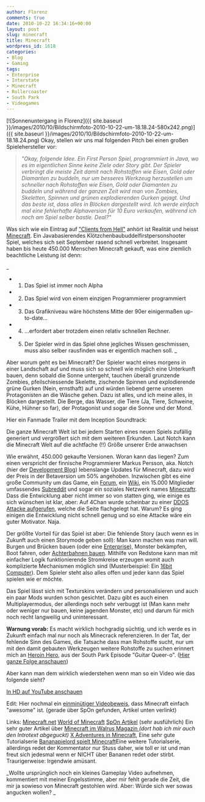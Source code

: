 ```yaml
---
author: Florenz
comments: true
date: 2010-10-22 16:34:16+00:00
layout: post
slug: minecraft
title: Minecraft
wordpress_id: 1618
categories:
- Blog
- Gaming
tags:
- Enterprise
- Interstate
- Minecraft
- Rollercoaster
- South Park
- Videogames
---
```


[![Sonnenuntergang in Florenz]({{ site.baseurl }}/images/2010/10/Bildschirmfoto-2010-10-22-um-18.18.24-580x242.png)]({{ site.baseurl }}/images/2010/10/Bildschirmfoto-2010-10-22-um-18.18.24.png)
Okay, stellen wir uns mal folgenden Pitch bei einen großen Spielehersteller vor:





> _"Okay, folgende Idee. Ein First Person Spiel, programmiert in Java, wo es im eigentlichen Sinne keine Ziele oder Story gibt. Der Spieler verbringt die meiste Zeit damit nach Rohstoffen wie Eisen, Gold oder Diamanten zu buddeln, nur um besseres Werkzeug herzustellen um schneller nach Rohstoffen wie Eisen, Gold oder Diamanten zu buddeln und während der ganzen Zeit wird man von Zombies, Skeletten, Spinnen und grünen explodierenden Gurken gejagt. Und das beste ist, dass alles in Blöcken dargestellt wird. Ich werde einfach mal eine fehlerhafte Alphaversion für 10 Euro verkaufen, während ich noch am Spiel selber bastle. Deal?"_





Was sich wie ein Eintrag auf ["Clients from Hell"](http://www.clientsfromhell.net) anhört ist Realität und heisst [Minecraft](http://www.minecraft.net). Ein Javabasierendes Klötzchenbaubuddelfirstpersonshooter Spiel, welches sich seit September rasend schnell verbreitet. Insgesamt haben bis heute 450.000 Menschen Minecraft gekauft, was eine ziemlich beachtliche Leistung ist denn:






_
  * 1. Das Spiel ist immer noch Alpha


  * 2. Das Spiel wird von einem einzigen Programmierer programmiert


  * 3. Das Grafikniveau wäre höchstens Mitte der 90er einigermaßen up-to-date...


  * 4. ...erfordert aber trotzdem einen relativ schnellen Rechner.


  * 5. Der Spieler wird in das Spiel ohne jegliches Wissen geschmissen, muss also selber rausfinden was er eigentlich machen soll.
_

<!-- more -->



Aber worum geht es bei Minecraft? Der Spieler wacht eines morgens in einer Landschaft auf und muss sich so schnell wie möglich eine Unterkunft bauen, denn sobald die Sonne untergeht, tauchen überall grunzende Zombies, pfeilschiessende Skelette, zischende Spinnen und explodierende grüne Gurken (Nein, ernsthaft) auf und würden liebend gerne unseren Protagonisten an die Wäsche gehen. Dazu ist alles, und ich meine alles, in Blöcken dargestellt. Die Berge, das Wasser, die Tiere (Ja, Tiere, Schweine, Kühe, Hühner so far), der Protagonist und sogar die Sonne und der Mond.





Hier ein Fanmade Trailer mit dem Inception Soundtrack:






Die ganze Minecraft Welt ist bei jedem Starten eines neuen Spiels zufällig generiert und vergrößert sich mit dem weiteren Erkunden. Laut Notch kann die Minecraft Welt auf die achtfache (!!) Größe unserer Erde anwachsen





Wie erwähnt, 450.000 gekaufte Versionen. Woran kann das liegen? Zum einen verspricht der finnische Programmierer Markus Persson, aka. Notch (hier der [Development Blog](http://notch.tumblr.com/)) lebenslange Updates für Minecraft, dazu wird der Preis in der Betaversion um 50% angehoben. Inzwischen gibt es eine große Community um das Game, ein [Forum](http://www.minecraftforum.net), ein [Wiki](http://www.minecraftwiki.net), ein 15.000 Mitglieder umfassendes [Subreddit](http://de.reddit.com/r/Minecraft/) und sogar ein soziales Netzwerk names [Minecraftr](http://www.minecraftr.net). Dass die Entwicklung aber nicht immer so von statten ging, wie einige es sich wünschen ist klar, aber: Auf 4Chan wurde scheinbar zu einer [DDOS Attacke aufgerufen](http://www.golem.de/1010/78823.html), welche die Seite flachgelegt hat. Warum? Es ging einigen die Entwicklung nicht schnell genug und so eine Attacke wäre ein guter Motivator. Naja.





Der größte Vorteil für das Spiel ist aber: Die fehlende Story (auch wenn es in Zukunft auch einen Storymode geben soll): Man kann machen was man will. Burgen und Brücken bauen (oder eine [Enterprise](http://www.youtube.com/watch?v=kn2-d5a3r94)), Monster bekämpfen, Boot fahren, oder [Achterbahnen bauen](http://www.youtube.com/watch?v=EKUNifri7e4). Mithilfe von Redstone kann man mit einfacher Logik funktionierende Stromkreise erzeugen womit auch komplizierte Mechanismen möglich sind (Musterbeispiel: Ein [16bit Computer](http://www.youtube.com/watch?v=LGkkyKZVzug)). Dem Spieler steht also alles offen und jeder kann das Spiel spielen wie er möchte.





Das Spiel lässt sich mit Texturskins verändern und personalisieren und auch ein paar Mods wurden schon gesichtet. Dazu gibt es auch einen Multiplayermodus, der allerdings noch sehr verbuggt ist (Man kann mehr oder weniger nur bauen, keine jagenden Monster, etc) und darum für mich noch recht langweilig und uninteressant.





**Warnung vorab:** Es macht wirklich hochgradig süchtig, und ich werde es in Zukunft einfach mal nur noch als Minecrack referenzieren. In der Tat, der fehlende Sinn des Games, die Tatsache dass man Rohstoffe sucht, nur um mit den damit gebauten Werkzeugen weitere Rohstoffe zu suchen erinnert mich an [Heroin Hero](http://www.youtube.com/watch?v=uBVkk5rW0lw), aus der South Park Episode "Guitar Queer-o". ([Hier ganze Folge anschauen](http://www.southpark.de/alleEpisoden/1113/))





Aber kann man dem wirklich wiederstehen wenn man so ein Video wie das folgende sieht?









[In HD auf YouTube anschauen](http://www.youtube.com/watch?v=asImTDkPWKA)





Edit: Hier nochmal ein [einminütiger Videobeweis](http://www.youtube.com/watch?v=UVFTmqXFLX8), dass Minecraft einfach "awesome" ist. (gerade über SpOn gefunden, Artikel unten verlinkt)





Links:
[Minecraft.net](http://www.minecraft.net)
[World of Minecraft](http://www.worldofminecraft.net)
[SpOn Artikel](http://www.spiegel.de/netzwelt/games/0,1518,723939,00.html) (sehr ausführlich)
Ein sehr guter Artikel über [Minecraft im Walrus Magazin ](http://www.walrusmagazine.com/blogs/2010/10/20/craftwerk/)
_(dort hab ich mir auch den Introtext abgeguckt)_
 [X Adventures in Minecraft](http://www.youtube.com/watch?v=4bh4EexJO4I), Eine sehr gute Tutorialserie
[Bananapielord spielt Minecraft](http://www.youtube.com/watch?v=iywU8GYxUIg)Eine weitere Tutorialserie, allerdings redet der Kommentator nur Stuss daher, wie toll er ist und man freut sich jedesmal wenn er NICHT über Bananen redet oder stirbt.
Traurigerweise: Irgendwie amüsant.





_Wollte ursprünglich noch ein kleines Gameplay Video aufnehmen, kommentiert mit meiner Engelsstimme, aber mir fehlt gerade die Zeit, die mir ja sowieso von Minecraft gestohlen wird. Aber: Würde sich wer sowas angucken wollen? _



